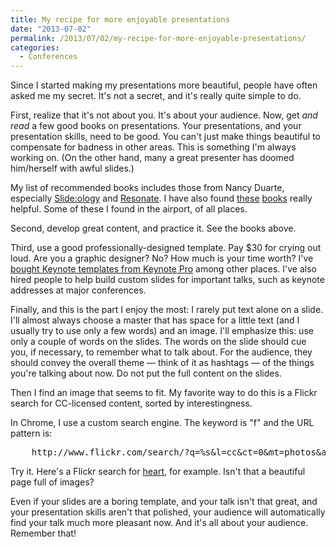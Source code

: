 ```yaml
---
title: My recipe for more enjoyable presentations
date: "2013-07-02"
permalink: /2013/07/02/my-recipe-for-more-enjoyable-presentations/
categories:
  - Conferences
---
```

Since I started making my presentations more beautiful, people have often asked me my secret. It's not a secret, and it's really quite simple to do.

First, realize that it's not about you. It's about your audience. Now, get *and read* a few good books on presentations. Your presentations, and your presentation skills, need to be good. You can't just make things beautiful to compensate for badness in other areas. This is something I'm always working on. (On the other hand, many a great presenter has doomed him/herself with awful slides.)

My list of recommended books includes those from Nancy Duarte, especially [Slide:ology][1] and [Resonate][2]. I have also found [these][3] [books][4] really helpful. Some of these I found in the airport, of all places.

Second, develop great content, and practice it. See the books above.

Third, use a good professionally-designed template. Pay $30 for crying out loud. Are you a graphic designer? No? How much is your time worth? I've [bought Keynote templates from Keynote Pro][5] among other places. I've also hired people to help build custom slides for important talks, such as keynote addresses at major conferences.

Finally, and this is the part I enjoy the most: I rarely put text alone on a slide. I'll almost always choose a master that has space for a little text (and I usually try to use only a few words) and an image. I'll emphasize this: use only a couple of words on the slides. The words on the slide should cue you, if necessary, to remember what to talk about. For the audience, they should convey the overall theme &#8212; think of it as hashtags &#8212; of the things you're talking about now. Do not put the full content on the slides.

Then I find an image that seems to fit. My favorite way to do this is a Flickr search for CC-licensed content, sorted by interestingness.

In Chrome, I use a custom search engine. The keyword is "f" and the URL pattern is:

<pre>
	http://www.flickr.com/search/?q=%s&#038;l=cc&#038;ct=0&#038;mt=photos&#038;adv=1&#038;s=int
</pre>

Try it. Here's a Flickr search for [heart][6], for example. Isn't that a beautiful page full of images?

Even if your slides are a boring template, and your talk isn't that great, and your presentation skills aren't that polished, your audience will automatically find your talk much more pleasant now. And it's all about your audience. Remember that!

 [1]: http://www.amazon.com/slide-ology-Science-Creating-Presentations/dp/0596522347/?tag=xaprb-20
 [2]: http://www.amazon.com/Resonate-Present-Stories-Transform-Audiences/dp/0470632011/?tag=xaprb-20
 [3]: http://www.amazon.com/TJ-Walkers-Secret-Foolproof-Presentations/dp/1929774885/?tag=xaprb-20
 [4]: http://www.amazon.com/Confessions-Public-Speaker-English/dp/1449301959/?tag=xaprb-20
 [5]: http://www.keynotepro.com/
 [6]: http://www.flickr.com/search/?q=heart&#038;l=cc&#038;ct=0&#038;mt=photos&#038;adv=1&#038;s=int
